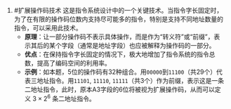 1. #扩展操作码技术 
	这是指令系统设计中的一个关键技术。当指令字长固定时，为了在有限的操作码位数内支持尽可能多的指令，特别是支持不同地址数量的指令，可以采用此技术。
    *   **原理**：让一部分操作码不表示具体操作，而是作为“转义符”或“前缀”，表示其后的某个字段（通常是地址字段）也应被解释为操作码的一部分。
    *   **优点**：在保持指令字长固定的情况下，极大地增加了指令系统的指令总数，提高了编码空间的利用率。
    *   **示例**：如本题，5位的操作码有32种组合。用`00000`到`11100`（共29个）代表三地址指令。用`11101`, `11110`, `11111`（共3个）作为前缀，表示这是一条二地址指令，此时，原本A3字段的6位将被视为扩展操作码，从而可以定义 $3 \times 2^6$ 条二地址指令。